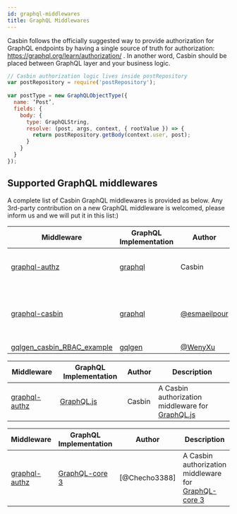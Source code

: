 ```yaml
---
id: graphql-middlewares
title: GraphQL Middlewares
---
```


Casbin follows the officially suggested way to provide authorization for GraphQL endpoints by having a single source of truth for authorization: https://graphql.org/learn/authorization/ . In another word, Casbin should be placed between GraphQL layer and your business logic.

```javascript
// Casbin authorization logic lives inside postRepository
var postRepository = require('postRepository');
 
var postType = new GraphQLObjectType({
  name: ‘Post’,
  fields: {
    body: {
      type: GraphQLString,
      resolve: (post, args, context, { rootValue }) => {
        return postRepository.getBody(context.user, post);
      }
    }
  }
});
```
## Supported GraphQL middlewares

A complete list of Casbin GraphQL middlewares is provided as below. Any 3rd-party contribution on a new GraphQL middleware is welcomed, please inform us and we will put it in this list:)

<!--DOCUSAURUS_CODE_TABS-->

<!--Go-->
Middleware | GraphQL Implementation | Author | Description
----|----|----|----
[graphql-authz](https://github.com/casbin/graphql-authz) | [graphql](https://github.com/graphql-go/graphql) | Casbin | An authorization middleware for graphql-go
[graphql-casbin](https://github.com/esmaeilpour/graphql-casbin) | [graphql](https://github.com/graphql-go/graphql) | [@esmaeilpour](https://github.com/esmaeilpour) | An Implementation of using Graphql and Casbin together
[gqlgen_casbin_RBAC_example](https://github.com/WenyXu/gqlgen_casbin_RBAC_example) | [gqlgen](https://github.com/99designs/gqlgen) | [@WenyXu](https://github.com/WenyXu) | (empty)

<!--Node.js-->
Middleware | GraphQL Implementation | Author | Description
----|----|----|----
[graphql-authz](https://github.com/node-casbin/graphql-authz) | [GraphQL.js](https://github.com/graphql/graphql-js) | Casbin | A Casbin authorization middleware for [GraphQL.js](https://github.com/graphql/graphql-js)


<!--Python-->
Middleware | GraphQL Implementation | Author | Description
----|----|----|----
[graphql-authz](https://github.com/node-casbin/graphql-authz) | [GraphQL-core 3](https://github.com/graphql-python/graphql-core) | [@Checho3388] | A Casbin authorization middleware for [GraphQL-core 3](https://github.com/graphql-python/graphql-core)

<!--END_DOCUSAURUS_CODE_TABS-->
